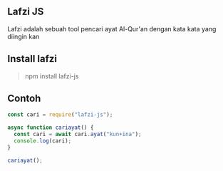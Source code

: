 ## Lafzi JS 

Lafzi adalah sebuah tool pencari ayat Al-Qur'an dengan kata kata yang diingin kan 

## Install lafzi 

> npm install lafzi-js

## Contoh

```javascript
const cari = require("lafzi-js");

async function cariayat() {
  const cari = await cari.ayat("kun+ina");
  console.log(cari);
}

cariayat();

```
